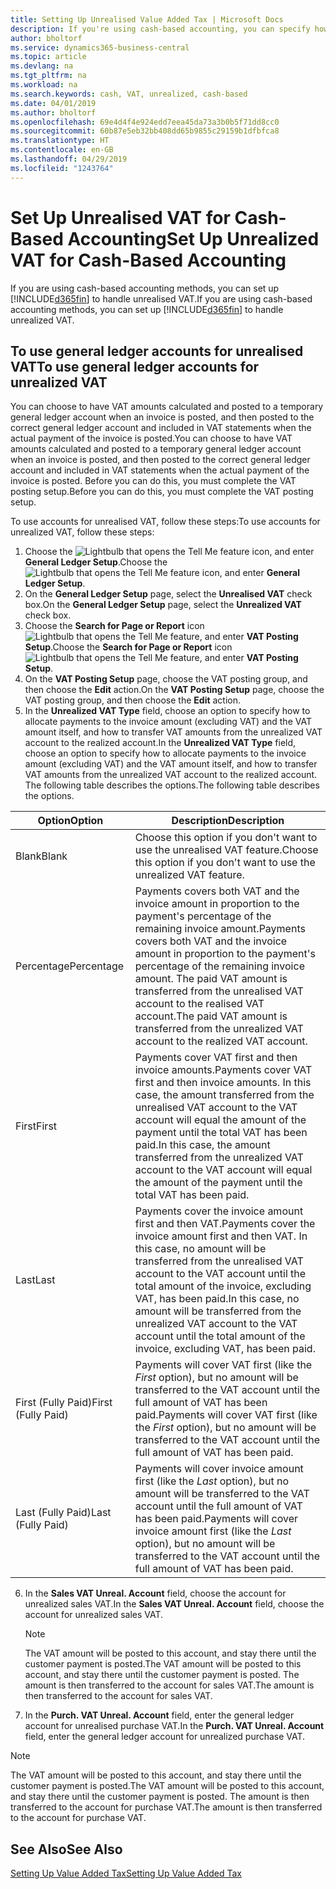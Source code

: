 ```yaml
---
title: Setting Up Unrealised Value Added Tax | Microsoft Docs
description: If you're using cash-based accounting, you can specify how to handle unrealised VAT for sales and purchases.
author: bholtorf
ms.service: dynamics365-business-central
ms.topic: article
ms.devlang: na
ms.tgt_pltfrm: na
ms.workload: na
ms.search.keywords: cash, VAT, unrealized, cash-based
ms.date: 04/01/2019
ms.author: bholtorf
ms.openlocfilehash: 69e4d4f4e924edd7eea45da73a3b0b5f71dd8cc0
ms.sourcegitcommit: 60b87e5eb32bb408dd65b9855c29159b1dfbfca8
ms.translationtype: HT
ms.contentlocale: en-GB
ms.lasthandoff: 04/29/2019
ms.locfileid: "1243764"
---
```

# <a name="set-up-unrealized-vat-for-cash-based-accounting"></a><span data-ttu-id="ab403-103">Set Up Unrealised VAT for Cash-Based Accounting</span><span class="sxs-lookup"><span data-stu-id="ab403-103">Set Up Unrealized VAT for Cash-Based Accounting</span></span>
<span data-ttu-id="ab403-104">If you are using cash-based accounting methods, you can set up [!INCLUDE[d365fin](includes/d365fin_md.md)] to handle unrealised VAT.</span><span class="sxs-lookup"><span data-stu-id="ab403-104">If you are using cash-based accounting methods, you can set up [!INCLUDE[d365fin](includes/d365fin_md.md)] to handle unrealized VAT.</span></span>

## <a name="to-use-general-ledger-accounts-for-unrealized-vat"></a><span data-ttu-id="ab403-105">To use general ledger accounts for unrealised VAT</span><span class="sxs-lookup"><span data-stu-id="ab403-105">To use general ledger accounts for unrealized VAT</span></span>
<span data-ttu-id="ab403-106">You can choose to have VAT amounts calculated and posted to a temporary general ledger account when an invoice is posted, and then posted to the correct general ledger account and included in VAT statements when the actual payment of the invoice is posted.</span><span class="sxs-lookup"><span data-stu-id="ab403-106">You can choose to have VAT amounts calculated and posted to a temporary general ledger account when an invoice is posted, and then posted to the correct general ledger account and included in VAT statements when the actual payment of the invoice is posted.</span></span> <span data-ttu-id="ab403-107">Before you can do this, you must complete the VAT posting setup.</span><span class="sxs-lookup"><span data-stu-id="ab403-107">Before you can do this, you must complete the VAT posting setup.</span></span>

<span data-ttu-id="ab403-108">To use accounts for unrealised VAT, follow these steps:</span><span class="sxs-lookup"><span data-stu-id="ab403-108">To use accounts for unrealized VAT, follow these steps:</span></span>
1. <span data-ttu-id="ab403-109">Choose the ![Lightbulb that opens the Tell Me feature](media/ui-search/search_small.png "Tell me what you want to do") icon, and enter **General Ledger Setup**.</span><span class="sxs-lookup"><span data-stu-id="ab403-109">Choose the ![Lightbulb that opens the Tell Me feature](media/ui-search/search_small.png "Tell me what you want to do") icon, and enter **General Ledger Setup**.</span></span>
2. <span data-ttu-id="ab403-110">On the **General Ledger Setup** page, select the **Unrealised VAT** check box.</span><span class="sxs-lookup"><span data-stu-id="ab403-110">On the **General Ledger Setup** page, select the **Unrealized VAT** check box.</span></span>
3. <span data-ttu-id="ab403-111">Choose the **Search for Page or Report** icon ![Lightbulb that opens the Tell Me feature](media/ui-search/search_small.png "Tell me what you want to do"), and enter **VAT Posting Setup**.</span><span class="sxs-lookup"><span data-stu-id="ab403-111">Choose the **Search for Page or Report** icon ![Lightbulb that opens the Tell Me feature](media/ui-search/search_small.png "Tell me what you want to do"), and enter **VAT Posting Setup**.</span></span>
4. <span data-ttu-id="ab403-112">On the **VAT Posting Setup** page, choose the VAT posting group, and then choose the **Edit** action.</span><span class="sxs-lookup"><span data-stu-id="ab403-112">On the **VAT Posting Setup** page, choose the VAT posting group, and then choose the **Edit** action.</span></span>
5. <span data-ttu-id="ab403-113">In the **Unrealized VAT Type** field, choose an option to specify how to allocate payments to the invoice amount (excluding VAT) and the VAT amount itself, and how to transfer VAT amounts from the unrealized VAT account to the realized account.</span><span class="sxs-lookup"><span data-stu-id="ab403-113">In the **Unrealized VAT Type** field, choose an option to specify how to allocate payments to the invoice amount (excluding VAT) and the VAT amount itself, and how to transfer VAT amounts from the unrealized VAT account to the realized account.</span></span> <span data-ttu-id="ab403-114">The following table describes the options.</span><span class="sxs-lookup"><span data-stu-id="ab403-114">The following table describes the options.</span></span>

| <span data-ttu-id="ab403-115">Option</span><span class="sxs-lookup"><span data-stu-id="ab403-115">Option</span></span> | <span data-ttu-id="ab403-116">Description</span><span class="sxs-lookup"><span data-stu-id="ab403-116">Description</span></span> |
| --- | --- |
| <span data-ttu-id="ab403-117">Blank</span><span class="sxs-lookup"><span data-stu-id="ab403-117">Blank</span></span> | <span data-ttu-id="ab403-118">Choose this option if you don't want to use the unrealised VAT feature.</span><span class="sxs-lookup"><span data-stu-id="ab403-118">Choose this option if you don't want to use the unrealized VAT feature.</span></span> |
| <span data-ttu-id="ab403-119">Percentage</span><span class="sxs-lookup"><span data-stu-id="ab403-119">Percentage</span></span> | <span data-ttu-id="ab403-120">Payments covers both VAT and the invoice amount in proportion to the payment's percentage of the remaining invoice amount.</span><span class="sxs-lookup"><span data-stu-id="ab403-120">Payments covers both VAT and the invoice amount in proportion to the payment's percentage of the remaining invoice amount.</span></span> <span data-ttu-id="ab403-121">The paid VAT amount is transferred from the unrealised VAT account to the realised VAT account.</span><span class="sxs-lookup"><span data-stu-id="ab403-121">The paid VAT amount is transferred from the unrealized VAT account to the realized VAT account.</span></span> |
| <span data-ttu-id="ab403-122">First</span><span class="sxs-lookup"><span data-stu-id="ab403-122">First</span></span> | <span data-ttu-id="ab403-123">Payments cover VAT first and then invoice amounts.</span><span class="sxs-lookup"><span data-stu-id="ab403-123">Payments cover VAT first and then invoice amounts.</span></span> <span data-ttu-id="ab403-124">In this case, the amount transferred from the unrealised VAT account to the VAT account will equal the amount of the payment until the total VAT has been paid.</span><span class="sxs-lookup"><span data-stu-id="ab403-124">In this case, the amount transferred from the unrealized VAT account to the VAT account will equal the amount of the payment until the total VAT has been paid.</span></span> |
| <span data-ttu-id="ab403-125">Last</span><span class="sxs-lookup"><span data-stu-id="ab403-125">Last</span></span> | <span data-ttu-id="ab403-126">Payments cover the invoice amount first and then VAT.</span><span class="sxs-lookup"><span data-stu-id="ab403-126">Payments cover the invoice amount first and then VAT.</span></span> <span data-ttu-id="ab403-127">In this case, no amount will be transferred from the unrealised VAT account to the VAT account until the total amount of the invoice, excluding VAT, has been paid.</span><span class="sxs-lookup"><span data-stu-id="ab403-127">In this case, no amount will be transferred from the unrealized VAT account to the VAT account until the total amount of the invoice, excluding VAT, has been paid.</span></span> |
| <span data-ttu-id="ab403-128">First (Fully Paid)</span><span class="sxs-lookup"><span data-stu-id="ab403-128">First (Fully Paid)</span></span> | <span data-ttu-id="ab403-129">Payments will cover VAT first (like the _First_ option), but no amount will be transferred to the VAT account until the full amount of VAT has been paid.</span><span class="sxs-lookup"><span data-stu-id="ab403-129">Payments will cover VAT first (like the _First_ option), but no amount will be transferred to the VAT account until the full amount of VAT has been paid.</span></span> |
| <span data-ttu-id="ab403-130">Last (Fully Paid)</span><span class="sxs-lookup"><span data-stu-id="ab403-130">Last (Fully Paid)</span></span> | <span data-ttu-id="ab403-131">Payments will cover invoice amount first (like the _Last_ option), but no amount will be transferred to the VAT account until the full amount of VAT has been paid.</span><span class="sxs-lookup"><span data-stu-id="ab403-131">Payments will cover invoice amount first (like the _Last_ option), but no amount will be transferred to the VAT account until the full amount of VAT has been paid.</span></span> |

6. <span data-ttu-id="ab403-132">In the **Sales VAT Unreal. Account** field, choose the account for unrealized sales VAT.</span><span class="sxs-lookup"><span data-stu-id="ab403-132">In the **Sales VAT Unreal. Account** field, choose the account for unrealized sales VAT.</span></span>

    > [!NOTE]  
    > <span data-ttu-id="ab403-133">The VAT amount will be posted to this account, and stay there until the customer payment is posted.</span><span class="sxs-lookup"><span data-stu-id="ab403-133">The VAT amount will be posted to this account, and stay there until the customer payment is posted.</span></span> <span data-ttu-id="ab403-134">The amount is then transferred to the account for sales VAT.</span><span class="sxs-lookup"><span data-stu-id="ab403-134">The amount is then transferred to the account for sales VAT.</span></span>
7. <span data-ttu-id="ab403-135">In the **Purch. VAT Unreal. Account** field, enter the general ledger account for unrealised purchase VAT.</span><span class="sxs-lookup"><span data-stu-id="ab403-135">In the **Purch. VAT Unreal. Account** field, enter the general ledger account for unrealized purchase VAT.</span></span>

> [!NOTE]  
> <span data-ttu-id="ab403-136">The VAT amount will be posted to this account, and stay there until the customer payment is posted.</span><span class="sxs-lookup"><span data-stu-id="ab403-136">The VAT amount will be posted to this account, and stay there until the customer payment is posted.</span></span> <span data-ttu-id="ab403-137">The amount is then transferred to the account for purchase VAT.</span><span class="sxs-lookup"><span data-stu-id="ab403-137">The amount is then transferred to the account for purchase VAT.</span></span>

## <a name="see-also"></a><span data-ttu-id="ab403-138">See Also</span><span class="sxs-lookup"><span data-stu-id="ab403-138">See Also</span></span>
[<span data-ttu-id="ab403-139">Setting Up Value Added Tax</span><span class="sxs-lookup"><span data-stu-id="ab403-139">Setting Up Value Added Tax</span></span>](finance-setup-vat.md)
